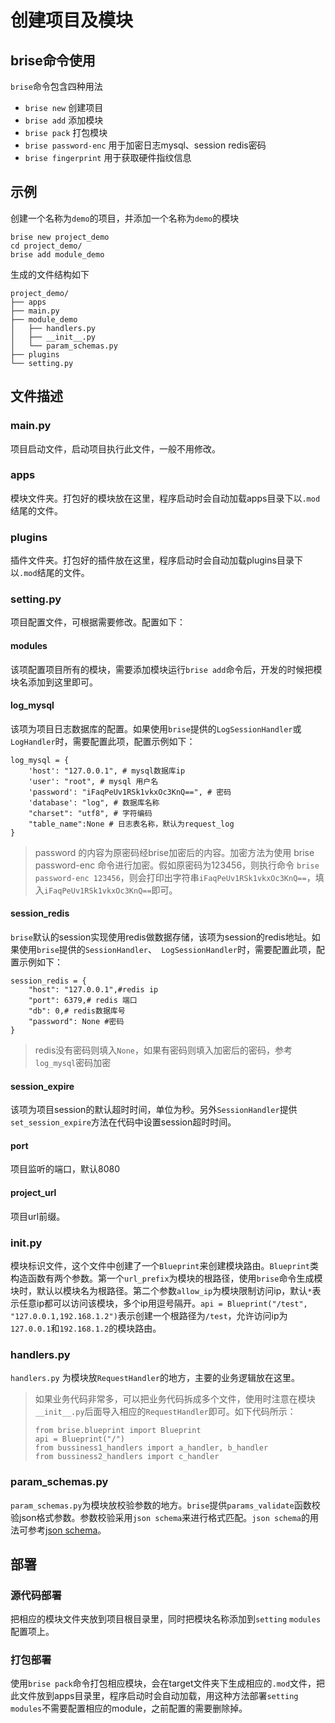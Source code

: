 # 创建项目及模块
## brise命令使用
`brise`命令包含四种用法

+ `brise new` 创建项目
+ `brise add` 添加模块
+ `brise pack` 打包模块
+ `brise password-enc` 用于加密日志mysql、session redis密码
+ `brise fingerprint` 用于获取硬件指纹信息
## 示例
创建一个名称为`demo`的项目，并添加一个名称为`demo`的模块
```
brise new project_demo
cd project_demo/
brise add module_demo
```
生成的文件结构如下
```
project_demo/
├── apps
├── main.py
├── module_demo
│   ├── handlers.py
│   ├── __init__.py
│   └── param_schemas.py
├── plugins
└── setting.py
```
## 文件描述

### main.py
项目启动文件，启动项目执行此文件，一般不用修改。
### apps
模块文件夹。打包好的模块放在这里，程序启动时会自动加载apps目录下以`.mod`结尾的文件。
### plugins
插件文件夹。打包好的插件放在这里，程序启动时会自动加载plugins目录下以`.mod`结尾的文件。
### setting.py
项目配置文件，可根据需要修改。配置如下：
####  modules
该项配置项目所有的模块，需要添加模块运行`brise add`命令后，开发的时候把模块名添加到这里即可。
#### log_mysql
该项为项目日志数据库的配置。如果使用`brise`提供的`LogSessionHandler`或`LogHandler`时，需要配置此项，配置示例如下：
```
log_mysql = {
    'host': "127.0.0.1", # mysql数据库ip
    'user': "root", # mysql 用户名
    'password': "iFaqPeUv1RSk1vkxOc3KnQ==", # 密码
    'database': "log", # 数据库名称
    "charset": "utf8", # 字符编码
    "table_name":None # 日志表名称，默认为request_log
}
```
> password 的内容为原密码经brise加密后的内容。加密方法为使用 brise password-enc 命令进行加密。假如原密码为123456，则执行命令 `brise password-enc 123456`，则会打印出字符串`iFaqPeUv1RSk1vkxOc3KnQ==`，填入`iFaqPeUv1RSk1vkxOc3KnQ==`即可。
#### session_redis
`brise`默认的session实现使用redis做数据存储，该项为session的redis地址。如果使用`brise`提供的`SessionHandler`、` LogSessionHandler`时，需要配置此项，配置示例如下：
```
session_redis = {
    "host": "127.0.0.1",#redis ip
    "port": 6379,# redis 端口
    "db": 0,# redis数据库号
    "password": None #密码
}
```
> redis没有密码则填入`None`，如果有密码则填入加密后的密码，参考`log_mysql`密码加密
#### session_expire
该项为项目session的默认超时时间，单位为秒。另外`SessionHandler`提供`set_session_expire`方法在代码中设置session超时时间。
#### port
项目监听的端口，默认8080

#### project_url
项目url前缀。

### __init__.py
模块标识文件，这个文件中创建了一个`Blueprint`来创建模块路由。`Blueprint`类构造函数有两个参数。第一个`url_prefix`为模块的根路径，使用`brise`命令生成模块时，默认以模块名为根路径。第二个参数`allow_ip`为模块限制访问ip，默认`*`表示任意ip都可以访问该模块，多个ip用逗号隔开。`api = Blueprint("/test", "127.0.0.1,192.168.1.2")`表示创建一个根路径为`/test`，允许访问ip为`127.0.0.1`和`192.168.1.2`的模块路由。
### handlers.py
`handlers.py` 为模块放`RequestHandler`的地方，主要的业务逻辑放在这里。
> 如果业务代码非常多，可以把业务代码拆成多个文件，使用时注意在模块`__init__.py`后面导入相应的`RequestHandler`即可。如下代码所示：
> ```
> from brise.blueprint import Blueprint
> api = Blueprint("/")
> from bussiness1_handlers import a_handler, b_handler
> from bussiness2_handlers import c_handler
> ```

### param_schemas.py
`param_schemas.py`为模块放校验参数的地方。`brise`提供`params_validate`函数校验json格式参数。参数校验采用`json schema`来进行格式匹配。`json schema`的用法可参考[json schema](http://json-schema.org/)。

## 部署
### 源代码部署
把相应的模块文件夹放到项目根目录里，同时把模块名称添加到`setting` `modules`配置项上。
### 打包部署
使用`brise pack`命令打包相应模块，会在target文件夹下生成相应的`.mod`文件，把此文件放到apps目录里，程序启动时会自动加载，用这种方法部署`setting` `modules`不需要配置相应的module，之前配置的需要删除掉。
